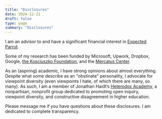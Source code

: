 ```yaml
---
title: "Disclosures"
date: 2024-12-21
draft: false
type: page
summary: "Disclosures"
---
```


I am an advisor to and have a significant financial interest in [Expected Parrot](https://www.expectedparrot.com/).

Some of my research has been funded by Microsoft, Upwork, Dropbox, Google, [the Kosciuszko Foundation](https://thekf.org/), and the [Mercatus Center](https://www.mercatus.org/).

As an (aspiring) academic, I have strong opinions about almost everything. Despite what some describe as an "obstinate" personality, I advocate for viewpoint diversity (even viewpoints I hate, of which there are many, so many). As such, I am a member of Jonathan Haidt’s [Heterodox Academy](https://heterodoxacademy.org), a nonpartisan, nonprofit group dedicated to promoting open inquiry, viewpoint diversity, and constructive disagreement in higher education.
   
Please message me if you have questions about these disclosures. I am dedicated to complete transparency.
